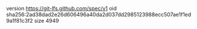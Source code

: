 version https://git-lfs.github.com/spec/v1
oid sha256:2ad38dad2e26d606496a40da2d037dd2985123988ecc507ae1f1ed9a1f81c3f2
size 4949
